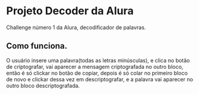 # Projeto Decoder da Alura

Challenge número 1 da Alura, decodificador de palavras.

## Como funciona.

O usuário insere uma palavra(todas as letras minúsculas), e clica no botão de criptografar, vai aparecer a mensagem criptografada no outro bloco, então é só clickar no botão de copiar, depois é só colar no primeiro bloco de novo e clickar dessa vez em descriptografar, e a palavra vai aparecer no outro bloco descriptografada. 